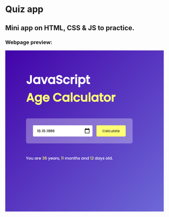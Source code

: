 # Quiz app

## Mini app on HTML, CSS & JS to practice.

### Webpage preview:
![image](https://github.com/dmitry1210/Age-Calculator-app/blob/main/img/age-calculator-app-screenshot.png)